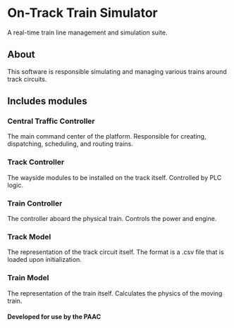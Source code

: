 # On-Track Train Simulator
A real-time train line management and simulation suite.

## About
This software is responsible simulating and managing various trains around track circuits.

## Includes modules
### Central Traffic Controller
The main command center of the platform. Responsible for creating, dispatching, scheduling, and routing trains.
### Track Controller
The wayside modules to be installed on the track itself. Controlled by PLC logic.
### Train Controller
The controller aboard the physical train. Controls the power and engine.
### Track Model
The representation of the track circuit itself. The format is a .csv file that is loaded upon initialization.
### Train Model
The representation of the train itself. Calculates the physics of the moving train.

#### Developed for use by the PAAC
